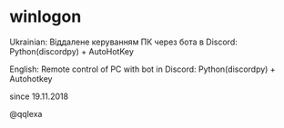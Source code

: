 # winlogon
Ukrainian:
Віддалене керуванням ПК через бота в Discord: Python(discordpy) + AutoHotKey

English:
Remote control of PC with bot in Discord: Python(discordpy) + Autohotkey


since 19.11.2018

@qqlexa
